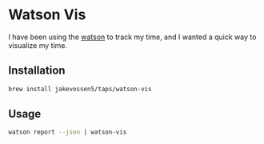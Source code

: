 # Watson Vis

I have been using the [watson](http://tailordev.github.io/Watson/) to track my time, and I wanted a quick way to visualize my time.

## Installation

```bash
brew install jakevossen5/taps/watson-vis
```

## Usage

```bash
watson report --json | watson-vis
```
